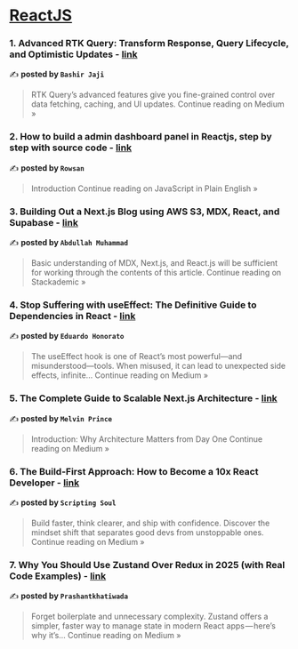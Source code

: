 
<h1><a href=https://medium.com/tag/reactjs/recommended target="_blank" rel="noopener noreferrer">ReactJS</a></h1>
<h3>1. Advanced RTK Query: Transform Response, Query Lifecycle, and Optimistic Updates - <a href="https://medium.com/@jajibhee/advanced-rtk-query-transform-response-query-lifecycle-and-optimistic-updates-70ff06fc61c7?source=rss------reactjs-5" target="_blank" rel="noopener noreferrer">link</a></h3>

✍️ **posted by `Bashir Jaji`**

<blockquote>RTK Query’s advanced features give you fine-grained control over data fetching, caching, and UI updates.
Continue reading on Medium »</blockquote>

<h3>2. How to build a admin dashboard panel in Reactjs, step by step with source code - <a href="https://javascript.plainenglish.io/how-to-build-a-admin-dashboard-panel-in-reactjs-step-by-step-with-source-code-f624b5b9f7dd?source=rss------reactjs-5" target="_blank" rel="noopener noreferrer">link</a></h3>

✍️ **posted by `Rowsan`**

<blockquote>Introduction
Continue reading on JavaScript in Plain English »</blockquote>

<h3>3. Building Out a Next.js Blog using AWS S3, MDX, React, and Supabase - <a href="https://blog.stackademic.com/building-out-a-next-js-blog-using-aws-s3-mdx-react-and-supabase-c68f5d02e9f6?source=rss------reactjs-5" target="_blank" rel="noopener noreferrer">link</a></h3>

✍️ **posted by `Abdullah Muhammad`**

<blockquote>Basic understanding of MDX, Next.js, and React.js will be sufficient for working through the contents of this article.
Continue reading on Stackademic »</blockquote>

<h3>4. Stop Suffering with useEffect: The Definitive Guide to Dependencies in React - <a href="https://medium.com/@duduHonorato/stop-suffering-with-useeffect-the-definitive-guide-to-dependencies-in-react-99557889d309?source=rss------reactjs-5" target="_blank" rel="noopener noreferrer">link</a></h3>

✍️ **posted by `Eduardo Honorato`**

<blockquote>The useEffect hook is one of React’s most powerful—and misunderstood—tools. When misused, it can lead to unexpected side effects, infinite…
Continue reading on Medium »</blockquote>

<h3>5. The Complete Guide to Scalable Next.js Architecture - <a href="https://medium.com/@melvinmps11301/the-complete-guide-to-scalable-next-js-architecture-21b5d44a6286?source=rss------reactjs-5" target="_blank" rel="noopener noreferrer">link</a></h3>

✍️ **posted by `Melvin Prince`**

<blockquote>Introduction: Why Architecture Matters from Day One
Continue reading on Medium »</blockquote>

<h3>6. The Build-First Approach: How to Become a 10x React Developer - <a href="https://medium.com/@hritvikom/the-build-first-approach-how-to-become-a-10x-react-developer-95b6ba4366f7?source=rss------reactjs-5" target="_blank" rel="noopener noreferrer">link</a></h3>

✍️ **posted by `Scripting Soul`**

<blockquote>Build faster, think clearer, and ship with confidence. Discover the mindset shift that separates good devs from unstoppable ones.
Continue reading on Medium »</blockquote>

<h3>7. Why You Should Use Zustand Over Redux in 2025 (with Real Code Examples) - <a href="https://medium.com/@prashantkhatiwada554/why-you-should-use-zustand-over-redux-in-2025-with-real-code-examples-197b670c3f54?source=rss------reactjs-5" target="_blank" rel="noopener noreferrer">link</a></h3>

✍️ **posted by `Prashantkhatiwada`**

<blockquote>Forget boilerplate and unnecessary complexity. Zustand offers a simpler, faster way to manage state in modern React apps — here’s why it’s…
Continue reading on Medium »</blockquote>

